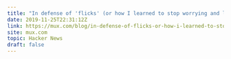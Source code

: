 ```yaml
---
title: "In defense of 'flicks' (or how I learned to stop worrying and love 705600000)"
date: 2019-11-25T22:31:12Z
link: https://mux.com/blog/in-defense-of-flicks-or-how-i-learned-to-stop-worrying-and-love-705600000/?utm_medium=RSS&utm_source=hune
site: mux.com
topic: Hacker News
draft: false
---
```

